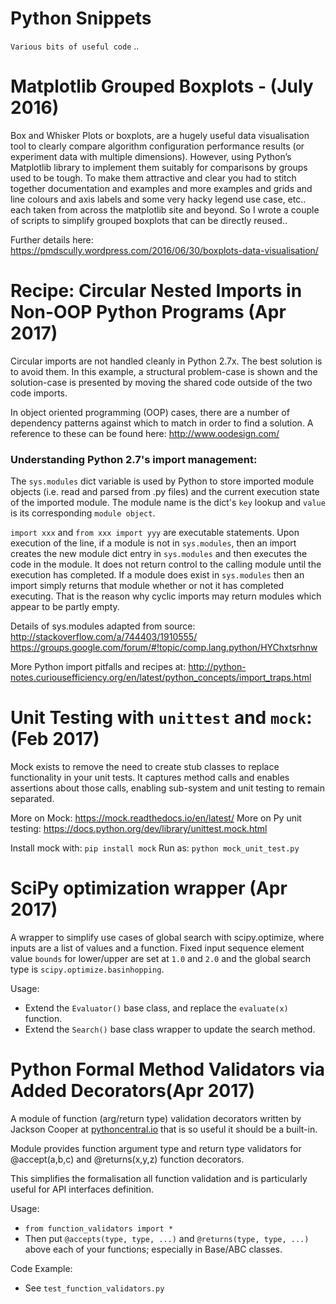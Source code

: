 # Python Snippets

`Various bits of useful code` ..

# Matplotlib Grouped Boxplots - (July 2016)

Box and Whisker Plots or boxplots, are a hugely useful data visualisation tool to clearly compare algorithm configuration performance results (or experiment data with multiple dimensions). However, using Python’s Matplotlib library to implement them suitably for comparisons by groups used to be tough. To make them attractive and clear you had to stitch together documentation and examples and more examples and grids and line colours and axis labels and some very hacky legend use case, etc.. each taken from across the matplotlib site and beyond. So I wrote a couple of scripts to simplify grouped boxplots that can be directly reused..

Further details here: https://pmdscully.wordpress.com/2016/06/30/boxplots-data-visualisation/

# Recipe: Circular Nested Imports in Non-OOP Python Programs (Apr 2017)
Circular imports are not handled cleanly in Python 2.7x. The best solution is to avoid them. In this example, a structural problem-case is shown and the solution-case is presented by moving the shared code outside of the two code imports.

In object oriented programming (OOP) cases, there are a number of dependency patterns against which to match in order to find a solution. A reference to these can be found here: http://www.oodesign.com/

### Understanding Python 2.7's import management: 
The `sys.modules` dict variable is used by Python to store imported module objects (i.e. read and parsed from .py files) and the current execution state of the imported module. The module name is the dict's `key` lookup and `value` is its corresponding `module object`. 

`import xxx` and `from xxx import yyy` are executable statements. Upon execution of the line, if a module is not in `sys.modules`, then an import creates the new module dict entry in `sys.modules` and then executes the code in the module. It does not return control to the calling module until the execution has completed. If a module does exist in `sys.modules` then an import simply returns that module whether or not it has completed executing. That is the reason why cyclic imports may return modules which appear to be partly empty.

Details of sys.modules adapted from source:
http://stackoverflow.com/a/744403/1910555/
https://groups.google.com/forum/#!topic/comp.lang.python/HYChxtsrhnw

More Python import pitfalls and recipes at: 
http://python-notes.curiousefficiency.org/en/latest/python_concepts/import_traps.html

# Unit Testing with `unittest` and `mock`: (Feb 2017)
    
Mock exists to remove the need to create stub classes to replace functionality in your unit tests. It captures method calls and enables assertions about those calls, enabling sub-system and unit testing to remain separated. 

More on Mock: https://mock.readthedocs.io/en/latest/
More on Py unit testing: https://docs.python.org/dev/library/unittest.mock.html

Install mock with: `pip install mock`
Run as: `python mock_unit_test.py`


# SciPy optimization wrapper (Apr 2017)

A wrapper to simplify use cases of global search with scipy.optimize, where inputs are a list of values and a function. Fixed input sequence element value `bounds` for lower/upper are set at `1.0` and `2.0` and the global search type is `scipy.optimize.basinhopping`.

Usage: 
- Extend the `Evaluator()` base class, and replace the `evaluate(x)` function.
- Extend the `Search()` base class wrapper to update the search method.


# Python Formal Method Validators via Added Decorators(Apr 2017)

A module of function (arg/return type) validation decorators written by Jackson Cooper at [pythoncentral.io](http://pythoncentral.io/validate-python-function-parameters-and-return-types-with-decorators/) that is so useful it should be a built-in.

Module provides function argument type and return type validators for @accept(a,b,c) and @returns(x,y,z) function decorators.

This simplifies the formalisation all function validation and is particularly useful for API interfaces definition.

Usage:
- `from function_validators import *`
- Then put `@accepts(type, type, ...)` and `@returns(type, type, ...)` above each of your functions; especially in Base/ABC classes.

Code Example:
- See `test_function_validators.py`



